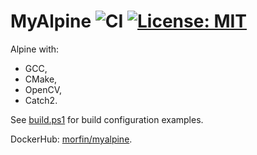 # MyAlpine ![CI](https://github.com/morfinPL/myalpine/workflows/CI/badge.svg) [![License: MIT](https://img.shields.io/badge/License-MIT-green.svg)](https://opensource.org/licenses/MIT)

Alpine with:
- GCC,
- CMake,
- OpenCV,
- Catch2.

See [build.ps1](build.ps1) for build configuration examples.

DockerHub: [morfin/myalpine](https://hub.docker.com/r/morfin/myalpine/tags).
